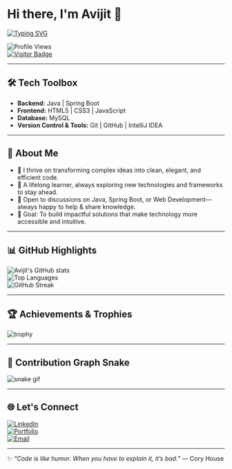 # Hi there, I'm Avijit 👋  

[![Typing SVG](https://readme-typing-svg.herokuapp.com?font=Fira+Code&pause=1000&color=00F72C&width=435&lines=Java+Full+Stack+Developer;Software+Developer;Tech+Enthusiast;Lifelong+Learner)](https://git.io/typing-svg)  

![Profile Views](https://komarev.com/ghpvc/?username=Avijit6152&label=Profile%20Views&color=0e75b6&style=flat)  
[![Visitor Badge](https://visitor-badge.laobi.icu/badge?page_id=Avijit6152.Avijit6152)](https://github.com/Avijit6152)  

---

## 🛠️ Tech Toolbox  
- **Backend:** Java | Spring Boot  
- **Frontend:** HTML5 | CSS3 | JavaScript  
- **Database:** MySQL  
- **Version Control & Tools:** Git | GitHub | IntelliJ IDEA  

---

## 🌟 About Me  
- 🔭 I thrive on transforming complex ideas into clean, elegant, and efficient code.  
- 🌱 A lifelong learner, always exploring new technologies and frameworks to stay ahead.  
- 💬 Open to discussions on Java, Spring Boot, or Web Development—always happy to help & share knowledge.  
- 🎯 Goal: To build impactful solutions that make technology more accessible and intuitive.  

---

## 📊 GitHub Highlights  

![Avijit's GitHub stats](https://github-readme-stats.vercel.app/api?username=Avijit6152&show_icons=true&theme=radical)  
![Top Languages](https://github-readme-stats.vercel.app/api/top-langs/?username=Avijit6152&layout=compact&theme=radical)  
![GitHub Streak](https://github-readme-streak-stats.herokuapp.com/?user=Avijit6152&theme=radical)  

---

## 🏆 Achievements & Trophies  

![trophy](https://github-profile-trophy.vercel.app/?username=Avijit6152&theme=radical&margin-w=10&margin-h=10)  

---



## 🐍 Contribution Graph Snake  

![snake gif](https://github.com/Avijit6152/Avijit6152/blob/main/github-contribution-grid-snake.svg)   

---

## 🌐 Let's Connect  
[![LinkedIn](https://img.shields.io/badge/LinkedIn-blue?logo=linkedin&logoColor=white)](https://www.linkedin.com/in/yourprofile)  
[![Portfolio](https://img.shields.io/badge/Portfolio-grey?logo=google-chrome&logoColor=white)](https://yourwebsite.com)  
[![Email](https://img.shields.io/badge/Email-red?logo=gmail&logoColor=white)](mailto:your.email@example.com)  

---

✨ *“Code is like humor. When you have to explain it, it’s bad.”* — Cory House
